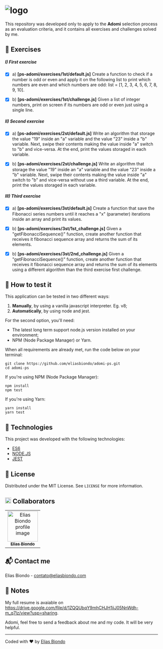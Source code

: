 # ![logo](https://i.ibb.co/426gQGZ/main-logo.png)
This repository was developed only to apply to the <b>Adomi</b> selection process as an evaluation criteria, and it contains all exercises and challenges solved by me. 

## 🎯 Exercises

 ##### I) First exercise
 - [x] a) <b>[ps-adomi/exercises/1st/default.js]</b> Create a function to check if a number is odd or even and apply it on  the following list to print which numbers are even and which numbers are odd: list = [1, 2, 3, 4, 5, 6, 7, 8, 9, 10].
 
 - [x] b) <b>[ps-adomi/exercises/1st/challenge.js]</b>  Given a list of integer numbers, print on screen if its numbers are odd or even just using a single line.


 ##### II) Second exercise
 - [x] a) <b>[ps-adomi/exercises/2st/default.js]</b> Write an algorithm that storage the value "19" inside an "a" variable and the value "23" inside a "b" variable. Next, swipe their contents making the value inside "a" switch to "b" and vice-versa. At the end, print the values storaged in each variable.
 
 - [x] b) <b>[ps-adomi/exercises/2st/challenge.js]</b> Write an algorithm that storage the value "19" inside an "a" variable and the value "23" inside a "b" variable. Next, swipe their contents making the value inside "a" switch to "b"  and vice-versa without use a third variable. At the end, print the values storaged in each variable.


 ##### III) Third exercise
 - [x] a) <b>[ps-adomi/exercises/3st/default.js]</b> Create a function that save the Fibonacci series numbers until it reaches a "x" (parameter) iterations inside an array and print its values.
 
 - [x] b) <b>[ps-adomi/exercises/3st/1st_challenge.js]</b> Given a "getFibonacciSequence()" function, create another function that receives it fibonacci sequence array and returns the sum of its elements.

 - [x] b) <b>[ps-adomi/exercises/3st/2nd_challenge.js]</b> Given a "getFibonacciSequence()" function, create another function that receives it fibonacci sequence array and returns the sum of its elements using a different algorithm than the third exercise first challenge.

## 🤖 How to test it

This application can be tested in two different ways:

 1. <b>Manually</b>, by using a vanilla javascript interpreter. Eg. v8;
 2. <b>Automatically</b>, by using node and jest.

For the second option, you'll need:

 - The latest long term support node.js version installed on your environment;
 - NPM (Node Package Manager) or Yarn.

When all requirements are already met, run the code below on your terminal:

<pre><code>git clone https://github.com/eliasbiondo/adomi-ps.git
cd adomi-ps</code>
</pre>

If you're using NPM (Node Package Manager):

<pre><code>npm install
npm test</code>
</pre>

If you're using Yarn:
<pre><code>yarn install
yarn test</code>
</pre>


## 🚀  Technologies

 This project was developed with the following technologies:
 
- [ES6](https://developer.mozilla.org/en-US/docs/Web/JavaScript)
- [NODE.JS](https://nodejs.org/en/)
- [JEST](https://jestjs.io/)

## 🏡 License

Distributed under the MIT License. See  `LICENSE`  for more information.

## <img style="-webkit-user-select: none;margin: auto;" src="https://images.emojiterra.com/google/android-11/512px/1f1e7-1f1f7.png" width="20"> Collaborators 
<table>
  <tr>
    <td align="center">
      <a href="https://github.com/eliasbiondo">
        <img src="https://avatars3.githubusercontent.com/u/64558682?v=4" width="100px;" alt="Elias Biondo profile image"/><br>
        <sub>
          <b>Elias Biondo</b>
        </sub>
      </a>
    </td>
  </tr>
</table>

## 📬 Contact me
Elias Biondo - [contato@eliasbiondo.com](mailto:eliasbiondo@eliasbiondo.com)

## 💬 Notes
My full resume is avaiable on https://drive.google.com/file/d/1ZQQUbqY9mhCHJH1iiJ05NnWdh-m_q7lz/view?usp=sharing. 

Adomi, feel free to send a feedback about me and my code. It will be very helpful. 


___
Coded with :heart: by [Elias Biondo](https://github.com/eliasbiondo)

